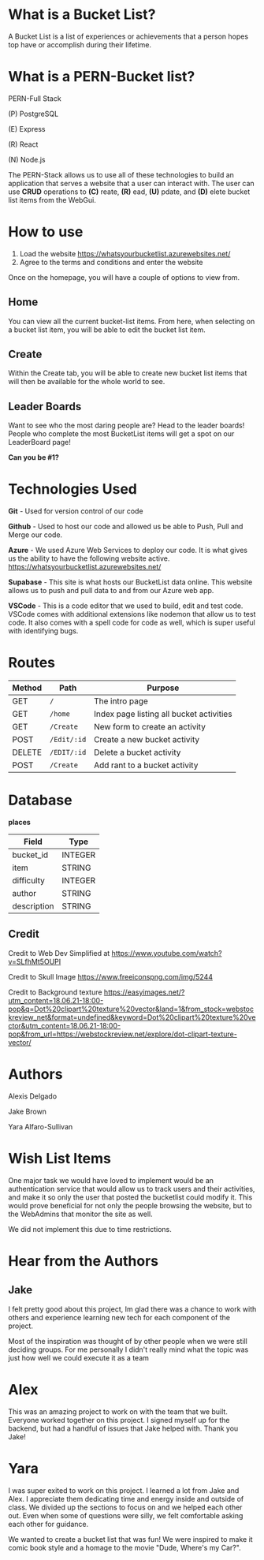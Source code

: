 # What is a Bucket List?

A Bucket List is a list of experiences or achievements that a person hopes top have or accomplish during their lifetime. 

# What is a PERN-Bucket list?

PERN-Full Stack

(P) PostgreSQL

(E) Express

(R) React

(N) Node.js

The PERN-Stack allows us to use all of these technologies to build an application that serves a website that a user can interact with. The user can use **CRUD** operations to **(C)** reate, **(R)** ead, **(U)** pdate, and **(D)** elete bucket list items from the WebGui. 

# How to use

1)  Load the website https://whatsyourbucketlist.azurewebsites.net/
2)  Agree to the terms and conditions and enter the website 

Once on the homepage, you will have a couple of options to view from.

## Home
You can view all the current bucket-list items. From here, when selecting on a bucket list item, you will be able to edit the bucket list item. 


## Create
Within the Create tab, you will be able to create new bucket list items that will then be available for the whole world to see.


## Leader Boards
Want to see who the most daring people are? Head to the leader boards! People who complete the most BucketList items will get a spot on our LeaderBoard page!

**Can you be #1?**

# Technologies Used

**Git** - Used for version control of our code

**Github** - Used to host our code and allowed us be able to Push, Pull and Merge our code.

**Azure** -  We used Azure Web Services to deploy our code. It is what gives us the ability to have the following website active.
https://whatsyourbucketlist.azurewebsites.net/

**Supabase** - This site is what hosts our BucketList data online. This website allows us to push and pull data to and from our Azure web app. 

**VSCode** -  This is a code editor that we used to build, edit and test code. VSCode comes with additional extensions like nodemon that allow us to test code. It also comes with a spell code for code as well, which is super useful with identifying bugs.


# Routes

| Method | Path | Purpose |
| ------ | ------------------------------------- | ----------------------------- |
| GET | `/` | The intro page |
| GET | `/home` | Index page listing all bucket activities |
| GET | `/Create` | New form to create an activity |
| POST | `/Edit/:id` | Create a new bucket activity |
| DELETE | `/EDIT/:id` | Delete a bucket activity  |
| POST | `/Create` | Add rant to a bucket activity |

# Database

**places** 

| Field | Type |
| ---------- | ------------ |
| bucket_id | INTEGER |
| item | STRING |
| difficulty | INTEGER |
| author | STRING |
| description | STRING |



## Credit

Credit to Web Dev Simplified at https://www.youtube.com/watch?v=SLfhMt5OUPI

Credit to Skull Image https://www.freeiconspng.com/img/5244

Credit to Background texture https://easyimages.net/?utm_content=18.06.21-18:00-pop&q=Dot%20clipart%20texture%20vector&land=1&from_stock=webstockreview_net&format=undefined&keyword=Dot%20clipart%20texture%20vector&utm_content=18.06.21-18:00-pop&from_url=https://webstockreview.net/explore/dot-clipart-texture-vector/

# Authors  

Alexis Delgado

Jake Brown

Yara Alfaro-Sullivan

# Wish List Items

One major task we would have loved to implement would be an authentication service that would allow us to track users and their activities, and make it so only the user that posted the bucketlist could modify it. This would prove beneficial for not only the people browsing the website, but to the WebAdmins that monitor the site as well. 

We did not implement this due to time restrictions. 


# Hear from the Authors

## Jake

I felt pretty good about this project, Im glad there was a chance to work with others and experience learning new tech for each component of the project. 

Most of the inspiration was thought of by other people when we were still deciding groups. For me personally I didn't really mind what the topic was just how well we could execute it as a team

# Alex

This was an amazing project to work on with the team that we built. Everyone worked together on this project. I signed myself up for the backend, but had a handful of issues that Jake helped with. Thank you Jake!


# Yara

I was super exited to work on this project. I learned a lot from Jake and Alex. I appreciate them dedicating time and energy inside and outside of class. We divided up the sections to focus on and we helped each other out. Even when some of questions were silly, we felt comfortable asking each other for guidance. 
 
We wanted to create a bucket list that was fun! We were inspired to make it comic book style and a homage to the movie "Dude, Where's my Car?".